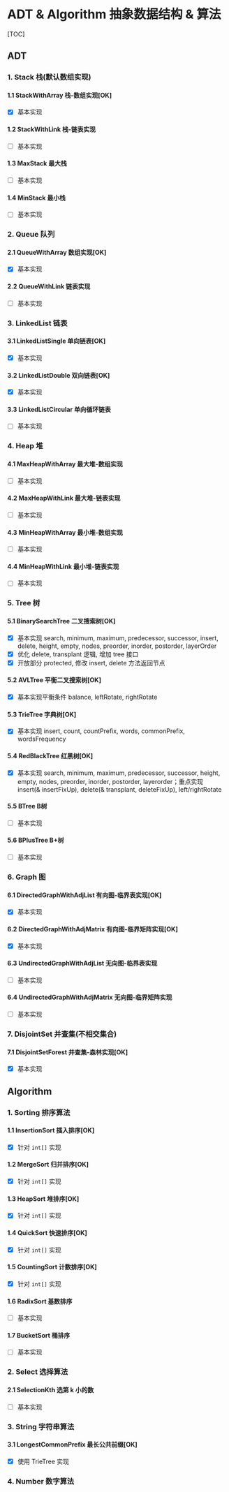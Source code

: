 # ADT & Algorithm 抽象数据结构 & 算法

[TOC]

## ADT

### 1. Stack 栈(默认数组实现)

#### 1.1 StackWithArray 栈-数组实现[OK]

- [x] 基本实现

#### 1.2 StackWithLink 栈-链表实现

- [ ] 基本实现

#### 1.3 MaxStack 最大栈

- [ ] 基本实现

#### 1.4 MinStack 最小栈

- [ ] 基本实现

### 2. Queue 队列

#### 2.1 QueueWithArray 数组实现[OK]

- [x] 基本实现

#### 2.2 QueueWithLink 链表实现

- [ ] 基本实现

### 3. LinkedList 链表

#### 3.1 LinkedListSingle 单向链表[OK]

- [x] 基本实现

#### 3.2 LinkedListDouble 双向链表[OK]

- [x] 基本实现

#### 3.3 LinkedListCircular 单向循环链表

- [ ] 基本实现

### 4. Heap 堆

#### 4.1 MaxHeapWithArray 最大堆-数组实现

- [ ] 基本实现

#### 4.2 MaxHeapWithLink 最大堆-链表实现

- [ ] 基本实现

#### 4.3 MinHeapWithArray 最小堆-数组实现

- [ ] 基本实现

#### 4.4 MinHeapWithLink 最小堆-链表实现

- [ ] 基本实现

### 5. Tree 树

#### 5.1 BinarySearchTree 二叉搜索树[OK]

- [x] 基本实现 search, minimum, maximum, predecessor, successor, insert, delete, height, empty, nodes, preorder, inorder, postorder, layerOrder
- [x] 优化 delete, transplant 逻辑, 增加 tree 接口
- [x] 开放部分 protected, 修改 insert, delete 方法返回节点

#### 5.2 AVLTree 平衡二叉搜索树[OK]

- [x] 基本实现平衡条件 balance, leftRotate, rightRotate

#### 5.3 TrieTree 字典树[OK]

- [x] 基本实现 insert, count, countPrefix, words, commonPrefix, wordsFrequency

#### 5.4 RedBlackTree 红黑树[OK]

- [x] 基本实现 search, minimum, maximum, predecessor, successor, height, empty, nodes, preorder, inorder, postorder, layerorder；重点实现 insert(& insertFixUp), delete(& transplant, deleteFixUp), left/rightRotate

#### 5.5 BTree B树

- [ ] 基本实现

#### 5.6 BPlusTree B+树

- [ ] 基本实现

### 6. Graph 图

#### 6.1 DirectedGraphWithAdjList 有向图-临界表实现[OK]

- [x] 基本实现

#### 6.2 DirectedGraphWithAdjMatrix 有向图-临界矩阵实现[OK]

- [x] 基本实现

#### 6.3 UndirectedGraphWithAdjList 无向图-临界表实现

- [ ] 基本实现

#### 6.4 UndirectedGraphWithAdjMatrix 无向图-临界矩阵实现

- [ ] 基本实现

### 7. DisjointSet 并查集(不相交集合)

#### 7.1 DisjointSetForest 并查集-森林实现[OK]

- [x] 基本实现

## Algorithm

### 1. Sorting 排序算法

#### 1.1 InsertionSort 插入排序[OK]

- [x] 针对 `int[]` 实现

#### 1.2 MergeSort 归并排序[OK]

- [x] 针对 `int[]` 实现

#### 1.3 HeapSort 堆排序[OK]

- [x] 针对 `int[]` 实现

#### 1.4 QuickSort 快速排序[OK]

- [x] 针对 `int[]` 实现

#### 1.5 CountingSort 计数排序[OK]

- [x] 针对 `int[]` 实现

#### 1.6 RadixSort 基数排序

- [ ] 基本实现

#### 1.7 BucketSort 桶排序

- [ ] 基本实现

### 2. Select 选择算法

#### 2.1 SelectionKth 选第 k 小的数

- [ ] 基本实现

### 3. String 字符串算法

#### 3.1 LongestCommonPrefix 最长公共前缀[OK]

- [x] 使用 TrieTree 实现

### 4. Number 数字算法
